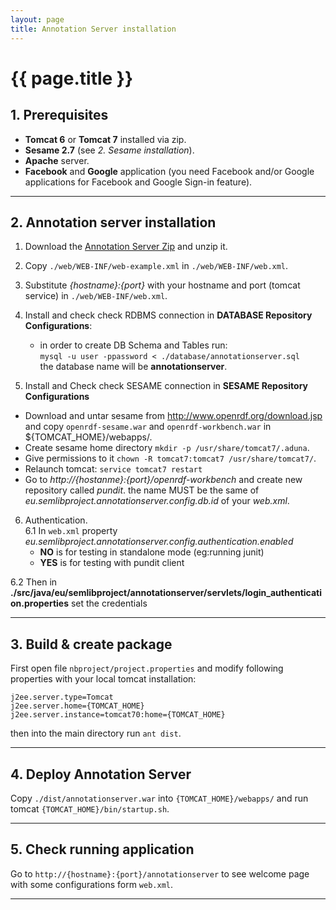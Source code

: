 ```yaml
---
layout: page
title: Annotation Server installation
---
```


# {{ page.title }}

## 1. Prerequisites

  - **Tomcat 6** or **Tomcat 7** installed via zip.
  - **Sesame 2.7** (see *2. Sesame installation*).
  - **Apache** server.
  - **Facebook** and **Google** application (you need Facebook and/or Google applications for Facebook and Google Sign-in feature).

---

## 2. Annotation server installation

1. Download the <a href="https://slack-files.com/T02SH8KFM-F0DGG6VJQ-33e37d2334">Annotation Server Zip</a> and unzip it.
1. Copy `./web/WEB-INF/web-example.xml` in `./web/WEB-INF/web.xml`.
2. Substitute *{hostname}:{port}* with your hostname and port (tomcat service) in `./web/WEB-INF/web.xml`.
3. Install and check check RDBMS connection in **DATABASE Repository Configurations**:
    - in order to create DB Schema and Tables run:<br />
   `mysql -u user -ppassword < ./database/annotationserver.sql`<br />
    the database name will be **annotationserver**.

4. Install and Check check SESAME connection  in **SESAME Repository Configurations**
 - Download and untar sesame from http://www.openrdf.org/download.jsp and copy `openrdf-sesame.war`
 and `openrdf-workbench.war` in ${TOMCAT_HOME}/webapps/.
 - Create sesame home directory `mkdir -p /usr/share/tomcat7/.aduna`.
 - Give permissions to it `chown -R tomcat7:tomcat7 /usr/share/tomcat7/`.
 - Relaunch tomcat: `service tomcat7 restart`
 - Go to *http://{hostanme}:{port}/openrdf-workbench* and create new repository called *pundit*. the name MUST be the same of *eu.semlibproject.annotationserver.config.db.id* of your *web.xml*.


6. Authentication.<br />
  6.1 In `web.xml` property *eu.semlibproject.annotationserver.config.authentication.enabled*
    - **NO** is for testing in standalone mode (eg:running junit)
    - **YES** is for testing with pundit client

  6.2 Then in **./src/java/eu/semlibproject/annotationserver/servlets/login_authentication.properties** set the credentials


---

## 3. Build & create package

First open file `nbproject/project.properties` and modify following properties with your local tomcat installation:


    j2ee.server.type=Tomcat
    j2ee.server.home={TOMCAT_HOME}
    j2ee.server.instance=tomcat70:home={TOMCAT_HOME}


then into the main directory run `ant dist`.

---

## 4. Deploy Annotation Server

Copy `./dist/annotationserver.war` into `{TOMCAT_HOME}/webapps/` and run tomcat `{TOMCAT_HOME}/bin/startup.sh`.

---

## 5. Check running application

Go to `http://{hostname}:{port}/annotationserver` to see welcome page with some configurations form `web.xml`.

---
